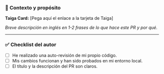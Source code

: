 ### 🎯 **Contexto y propósito**

**Taiga Card:** [Pega aquí el enlace a la tarjeta de Taiga]

*Breve descripción en inglés en 1-2 frases de lo que hace este PR y por qué.*

---
### ✅ **Checklist del autor**

- [ ] He realizado una auto-revisión de mi propio código.
- [ ] Mis cambios funcionan y han sido probados en mi entorno local.
- [ ] El título y la descripción del PR son claros.